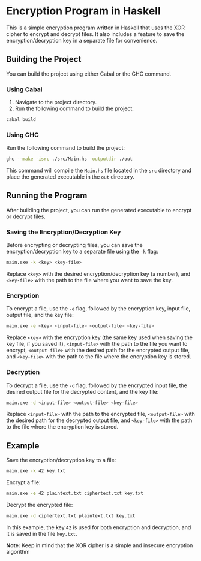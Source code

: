 # Encryption Program in Haskell

This is a simple encryption program written in Haskell that uses the XOR cipher to encrypt and decrypt files. It also includes a feature to save the encryption/decryption key in a separate file for convenience.

## Building the Project

You can build the project using either Cabal or the GHC command.

### Using Cabal

1. Navigate to the project directory.
2. Run the following command to build the project:

```sh
cabal build
```

### Using GHC

Run the following command to build the project:

```sh
ghc --make -isrc ./src/Main.hs -outputdir ./out
```

This command will compile the `Main.hs` file located in the `src` directory and place the generated executable in the `out` directory.

## Running the Program

After building the project, you can run the generated executable to encrypt or decrypt files.

### Saving the Encryption/Decryption Key

Before encrypting or decrypting files, you can save the encryption/decryption key to a separate file using the `-k` flag:

```sh
main.exe -k <key> <key-file>
```

Replace `<key>` with the desired encryption/decryption key (a number), and `<key-file>` with the path to the file where you want to save the key.

### Encryption

To encrypt a file, use the `-e` flag, followed by the encryption key, input file, output file, and the key file:

```sh
main.exe -e <key> <input-file> <output-file> <key-file>
```

Replace `<key>` with the encryption key (the same key used when saving the key file, if you saved it), `<input-file>` with the path to the file you want to encrypt, `<output-file>` with the desired path for the encrypted output file, and `<key-file>` with the path to the file where the encryption key is stored.

### Decryption

To decrypt a file, use the `-d` flag, followed by the encrypted input file, the desired output file for the decrypted content, and the key file:

```sh
main.exe -d <input-file> <output-file> <key-file>
```

Replace `<input-file>` with the path to the encrypted file, `<output-file>` with the desired path for the decrypted output file, and `<key-file>` with the path to the file where the encryption key is stored.

## Example

Save the encryption/decryption key to a file:

```sh
main.exe -k 42 key.txt
```

Encrypt a file:

```sh
main.exe -e 42 plaintext.txt ciphertext.txt key.txt
```

Decrypt the encrypted file:

```sh
main.exe -d ciphertext.txt plaintext.txt key.txt
```

In this example, the key `42` is used for both encryption and decryption, and it is saved in the file `key.txt`.

**Note:** Keep in mind that the XOR cipher is a simple and insecure encryption algorithm